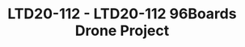 ---
categories:
- ltd20
description: The 96Boards drone project is a test vehicle that will evolve over time.
  The purpose it to create a platform that can be used to test and showcase various
  technologies provided by out partners and members like lidars, cameras, etc.<br><br>The
  talk will go into detail about what the team plans on doing with this platform,
  how our members can contribute and use it and the changes we want to see in the
  Drone community.<br><br>The talk will be followed by a small demo of an actual drone
  flying using 96boards hardware.
image:
  featured: 'true'
  path: https://static.linaro.org/connect/ltd20/images/LTD20-112.png
session_id: LTD20-112
session_room: Linaro Tech Days Track 1
session_slot:
  end_time: 2020-03-24 12:55
  start_time: 2020-03-24 12:30
session_speakers:
- speaker_bio: Open source software and hardware enthusiast. Currently working at
    96Boards, Linaro as a full-time Maker.
  speaker_company: Linaro
  speaker_image: http://avatars.sched.co/2/b9/7234964/avatar.jpg.320x320px.jpg?672
  speaker_name: Sahaj Sarup
  speaker_position: Applications Engineer, 96Boards
  speaker_role: speaker
session_track: 96Boards
tag: session
tags: 96Boards
title: LTD20-112 - LTD20-112 96Boards Drone Project
---